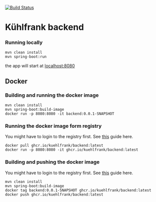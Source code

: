 [![Build Status](https://img.shields.io/endpoint.svg?url=https%3A%2F%2Factions-badge.atrox.dev%2Fkuehlfrank%2Fbackend%2Fbadge%3Fref%3Dmain&style=flat)](https://actions-badge.atrox.dev/kuehlfrank/backend/goto?ref=main)
# Kühlfrank backend

### Running locally
```
mvn clean install
mvn spring-boot:run
```
the app will start at [localhost:8080](http://localhost:8080)

## Docker
### Building and running the docker image
```
mvn clean install
mvn spring-boot:build-image
docker run -p 8080:8080 -it backend:0.0.1-SNAPSHOT
```

### Running the docker image form registry
You might have to login to the registry first. See [this](https://docs.github.com/en/free-pro-team@latest/packages/getting-started-with-github-container-registry/migrating-to-github-container-registry-for-docker-images#authenticating-with-the-container-registry) guide here.
```
docker pull ghcr.io/kuehlfrank/backend:latest
docker run -p 8080:8080 -it ghcr.io/kuehlfrank/backend:latest
```

### Building and pushing the docker image
You might have to login to the registry first. See [this](https://docs.github.com/en/free-pro-team@latest/packages/getting-started-with-github-container-registry/migrating-to-github-container-registry-for-docker-images#authenticating-with-the-container-registry) guide here.
```
mvn clean install
mvn spring-boot:build-image
docker tag backend:0.0.1-SNAPSHOT ghcr.io/kuehlfrank/backend:latest
docker push ghcr.io/kuehlfrank/backend:latest
```
